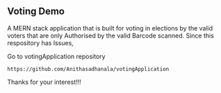 
## Voting Demo

A MERN stack application that is built for voting in elections by the valid voters that are only Authorised by the valid Barcode scanned. Since this respository has Issues, 

Go to votingApplication repository




```chrome
https://github.com/Anithasadhanala/votingApplication
```

Thanks for your interest!!!
